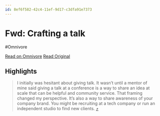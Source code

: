 ```yaml
---
id: 8ef6f582-42c4-11ef-9d17-c3dfa91e7373
---
```


# Fwd: Crafting a talk
#Omnivore

[Read on Omnivore](https://omnivore.app/me/fwd-crafting-a-talk-190b7279937)
[Read Original](https://www.proofofconcept.pub/p/crafting-a-talk?isFreemail=true&post_id=146601939&publication_id=22603&r=1hfvyr&token=eyJ1c2VyX2lkIjo4OTc2MDkxNSwicG9zdF9pZCI6MTQ2NjAxOTM5LCJpYXQiOjE3MjA5NzQ2NzUsImV4cCI6MTcyMzU2NjY3NSwiaXNzIjoicHViLTIyNjAzIiwic3ViIjoicG9zdC1yZWFjdGlvbiJ9.BXzyiPDniSZD4lrr5wvd7tvayqpUiwclpVIMkIs_cZY&triedRedirect=true)

## Highlights

> I initially was hesitant about giving talk. It wasn’t until a mentor of mine said giving a talk at a conference is a way to share an idea at scale that can be helpful and community service. That framing changed my perspective. It’s also a way to share awareness of your company brand. You might be recruiting at a tech company or run an independent studio to find new clients. [⤴️](https://omnivore.app/me/fwd-crafting-a-talk-190b7279937#6493da35-fbff-4140-8350-d5925a9c795f)  

